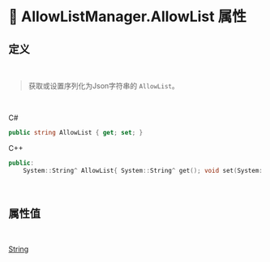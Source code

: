 # 🔧 AllowListManager.AllowList 属性

## 定义

<br>

> 获取或设置序列化为Json字符串的 `AllowList`。

<br>

C#
```cs
public string AllowList { get; set; }
```
C++
```cpp
public:
    System::String^ AllowList{ System::String^ get(); void set(System::String^ value); }
```

<br>

## 属性值

<br>

[String](https://docs.microsoft.com/zh-cn/dotnet/api/system.string?view=net-6.0)